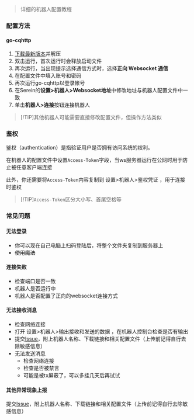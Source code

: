 
>详细的机器人配置教程

### 配置方法

#### go-cqhttp

1. [下载最新版本](https://github.com/Mrs4s/go-cqhttp/releases/latest)并解压
2. 双击运行，首次运行时会释放启动文件
3. 再次运行，当出现提示选择通信方式时，选择**正向 Websocket 通信**
4. 在配置文件中填入账号和密码
5. 再次运行go-cqhttp以登录帐号
6. 在Serein的**设置>机器人>Websocket地址**中修改地址与机器人配置文件中一致
7. 单击**机器人>连接**按钮连接机器人

>[!TIP]其他机器人可能需要直接修改配置文件，但操作方法类似

### 鉴权

鉴权（authentication）是指验证用户是否拥有访问系统的权利。

在机器人的配置文件中设置`Access-Token`字段，当ws服务器运行在公网时用于防止被任意客户端连接

此外，你还需要将`Access-Token`内容复制到 设置>机器人>鉴权凭证 ，用于连接时鉴权  

>[!TIP]`Access-Token`区分大小写、首尾空格等

### 常见问题

#### 无法登录

- 你可以现在自己电脑上扫码登陆后，将整个文件夹复制到服务器上
- ~~使用魔法~~

#### 连接失败

- 检查端口是否一致
- 机器人是否运行中
- 机器人是否配置了正向的websocket连接方式

#### 无法接收消息

- 检查网络连接
- 打开 设置>机器人>输出接收和发送的数据 ，在机器人控制台检查是否有输出
- 提交[Issue](https://github.com/Zaitonn/Serein/issues/new)，附上机器人名称、下载链接和相关配置文件（上传前记得自行去除敏感信息）
- 无法发送消息
  - 检查网络连接
  - 检查是否被禁言
  - 可能是被tx屏蔽了，可以多挂几天后再试试

#### 其他异常现象上报

提交[Issue](https://github.com/Zaitonn/Serein/issues/new)，附上机器人名称、下载链接和相关配置文件（上传前记得自行去除敏感信息）
